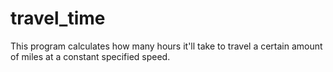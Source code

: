 # travel_time
This program calculates how many hours it'll take to travel a certain amount of miles at a constant specified speed.

